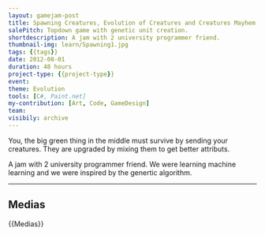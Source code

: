 ```yaml
---
layout: gamejam-post
title: Spawning Creatures, Evolution of Creatures and Creatures Mayhem
salePitch: Topdown game with genetic unit creation.
shortdescription: A jam with 2 university programmer friend.
thumbnail-img: learn/Spawning1.jpg
tags: {{tags}}
date: 2012-08-01
duration: 48 hours
project-type: {{project-type}}
event: 
theme: Evolution
tools: [C#, Paint.net]
my-contribution: [Art, Code, GameDesign]
team: 
visibily: archive
---
```


You, the big green thing in the middle must survive by sending your creatures. They are upgraded by mixing them to get better attributs.

A jam with 2 university programmer friend. We were learning machine learning and we were inspired by the genertic algorithm.

***
## Medias

{{Medias}}